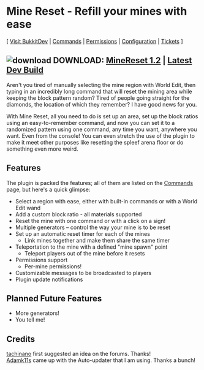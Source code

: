 Mine Reset - Refill your mines with ease  
========================
          
[ [Visit BukkitDev](http://dev.bukkit.org/server-mods/minereset/) | [Commands](https://github.com/bitWolfy/MineReset/wiki/Commands/) | [Permissions](https://github.com/bitWolfy/MineReset/wiki/Permissions/) | [Configuration](https://github.com/bitWolfy/MineReset/wiki/Configuration/) | [Tickets](http://dev.bukkit.org/server-mods/minereset/tickets/) ]
## ![download](http://www.freeiconsweb.com/Icons-show/splashyIcons/download.png) DOWNLOAD: [MineReset 1.2](http://dev.bukkit.org/server-mods/minereset/files/8-mine-reset-1-2/) |  [Latest Dev Build](https://s3.amazonaws.com/builds.mcprison.com/MineReset/lastSuccessful/MineReset.jar) ##

Aren't you tired of manually selecting the mine region with World Edit, then typing in an incredibly long command that will reset the mining area while keeping the block pattern random? Tired of people going straight for the diamonds, the location of which they remember? I have good news for you.

With Mine Reset, all you need to do is set up an area, set up the block ratios using an easy-to-remember command, and now you can set it to a randomized pattern using one command, any time you want, anywhere you want. Even from the console! You can even stretch the use of the plugin to make it meet other purposes like resetting the spleef arena floor or do something even more weird.

Features
-------
The plugin is packed the features; all of them are listed on the [Commands](https://github.com/bitWolfy/MineReset/wiki/Commands/) page, but here's a quick glimpse:

* Select a region with ease, either with built-in commands or with a World Edit wand
* Add a custom block ratio - all materials supported
* Reset the mine with one command or with a click on a sign!
* Multiple generators – control the way your mine is to be reset
* Set up an automatic reset timer for each of the mines
    * Link mines together and make them share the same timer
* Teleportation to the mine with a defined "mine spawn" point
    * Teleport players out of the mine before it resets
* Permissions support
    * Per-mine permissions!
* Customizable messages to be broadcasted to players
* Plugin update notifications

Planned Future Features
--------------------

* More generators!
* You tell me!

Credits
------
[tachinano](http://forums.bukkit.org/threads/req-automines-formatted.69239/) first suggested an idea on the forums. Thanks!  
[Adamk11s](http://forums.bukkit.org/threads/auto-updater-library-check-versions-give-reasons-update-urgency-and-force-updates.21209/) came up with the Auto-updater that I am using. Thanks a bunch!  